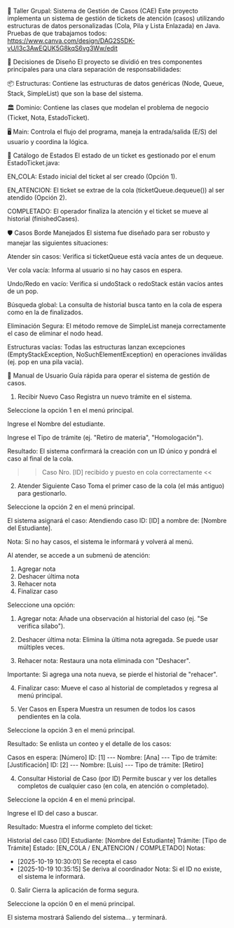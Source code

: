 🚀 Taller Grupal: Sistema de Gestión de Casos (CAE)
Este proyecto implementa un sistema de gestión de tickets de atención (casos) utilizando estructuras de datos personalizadas (Cola, Pila y Lista Enlazada) en Java.
Pruebas de que trabajamos todos: https://www.canva.com/design/DAG2S5DK-vU/I3c3AwEQUK5G8kqS6vg3Ww/edit

📐 Decisiones de Diseño
El proyecto se dividió en tres componentes principales para una clara separación de responsabilidades:

📦 Estructuras: Contiene las estructuras de datos genéricas (Node, Queue, Stack, SimpleList) que son la base del sistema.

🏛️ Dominio: Contiene las clases que modelan el problema de negocio (Ticket, Nota, EstadoTicket).

🖥️ Main: Controla el flujo del programa, maneja la entrada/salida (E/S) del usuario y coordina la lógica.

🚦 Catálogo de Estados
El estado de un ticket es gestionado por el enum EstadoTicket.java:

EN_COLA: Estado inicial del ticket al ser creado (Opción 1).

EN_ATENCION: El ticket se extrae de la cola (ticketQueue.dequeue()) al ser atendido (Opción 2).

COMPLETADO: El operador finaliza la atención y el ticket se mueve al historial (finishedCases).

🛡️ Casos Borde Manejados
El sistema fue diseñado para ser robusto y manejar las siguientes situaciones:

Atender sin casos: Verifica si ticketQueue está vacía antes de un dequeue.

Ver cola vacía: Informa al usuario si no hay casos en espera.

Undo/Redo en vacío: Verifica si undoStack o redoStack están vacíos antes de un pop.

Búsqueda global: La consulta de historial busca tanto en la cola de espera como en la de finalizados.

Eliminación Segura: El método remove de SimpleList maneja correctamente el caso de eliminar el nodo head.

Estructuras vacías: Todas las estructuras lanzan excepciones (EmptyStackException, NoSuchElementException) en operaciones inválidas (ej. pop en una pila vacía).

📖 Manual de Usuario
Guía rápida para operar el sistema de gestión de casos.

1. Recibir Nuevo Caso
Registra un nuevo trámite en el sistema.

Seleccione la opción 1 en el menú principal.

Ingrese el Nombre del estudiante.

Ingrese el Tipo de trámite (ej. "Retiro de materia", "Homologación").

Resultado: El sistema confirmará la creación con un ID único y pondrá el caso al final de la cola.

>> Caso Nro. [ID] recibido y puesto en cola correctamente <<

2. Atender Siguiente Caso
Toma el primer caso de la cola (el más antiguo) para gestionarlo.

Seleccione la opción 2 en el menú principal.

El sistema asignará el caso: Atendiendo caso ID: [ID] a nombre de: [Nombre del Estudiante].

Nota: Si no hay casos, el sistema le informará y volverá al menú.

Al atender, se accede a un submenú de atención:

1. Agregar nota
2. Deshacer última nota
3. Rehacer nota
4. Finalizar caso
   
Seleccione una opción:
1. Agregar nota: Añade una observación al historial del caso (ej. "Se verifica sílabo").

2. Deshacer última nota: Elimina la última nota agregada. Se puede usar múltiples veces.

3. Rehacer nota: Restaura una nota eliminada con "Deshacer".

Importante: Si agrega una nota nueva, se pierde el historial de "rehacer".

4. Finalizar caso: Mueve el caso al historial de completados y regresa al menú principal.

3. Ver Casos en Espera
Muestra un resumen de todos los casos pendientes en la cola.

Seleccione la opción 3 en el menú principal.

Resultado: Se enlista un conteo y el detalle de los casos:

Casos en espera: [Número]
ID: [1] --- Nombre: [Ana] --- Tipo de trámite: [Justificación]
ID: [2] --- Nombre: [Luis] --- Tipo de trámite: [Retiro]

4. Consultar Historial de Caso (por ID)
Permite buscar y ver los detalles completos de cualquier caso (en cola, en atención o completado).

Seleccione la opción 4 en el menú principal.

Ingrese el ID del caso a buscar.

Resultado: Muestra el informe completo del ticket:

Historial del caso [ID]
Estudiante: [Nombre del Estudiante]
Trámite: [Tipo de Trámite]
Estado: [EN_COLA / EN_ATENCION / COMPLETADO]
Notas:
- [2025-10-19 10:30:01] Se recepta el caso
- [2025-10-19 10:35:15] Se deriva al coordinador
Nota: Si el ID no existe, el sistema le informará.

0. Salir
Cierra la aplicación de forma segura.

Seleccione la opción 0 en el menú principal.

El sistema mostrará Saliendo del sistema... y terminará.
